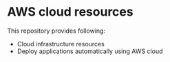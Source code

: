 # AWS cloud resources

This repository provides following:

- Cloud infrastructure resources
- Deploy applications automatically using AWS cloud
